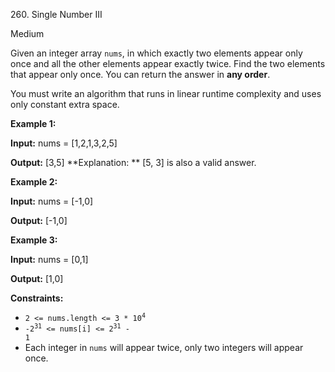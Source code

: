 260\. Single Number III

Medium

Given an integer array `nums`, in which exactly two elements appear only once and all the other elements appear exactly twice. Find the two elements that appear only once. You can return the answer in **any order**.

You must write an algorithm that runs in linear runtime complexity and uses only constant extra space.

**Example 1:**

**Input:** nums = [1,2,1,3,2,5]

**Output:** [3,5] **Explanation: ** [5, 3] is also a valid answer.

**Example 2:**

**Input:** nums = [-1,0]

**Output:** [-1,0]

**Example 3:**

**Input:** nums = [0,1]

**Output:** [1,0]

**Constraints:**

*   <code>2 <= nums.length <= 3 * 10<sup>4</sup></code>
*   <code>-2<sup>31</sup> <= nums[i] <= 2<sup>31</sup> - 1</code>
*   Each integer in `nums` will appear twice, only two integers will appear once.